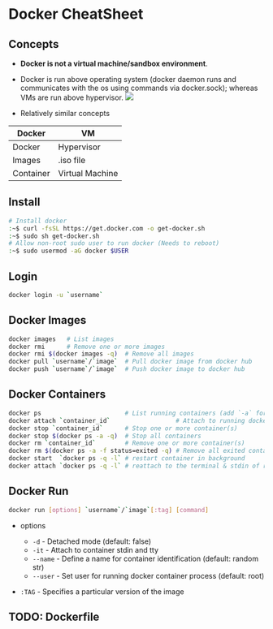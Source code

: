 # Docker CheatSheet

## Concepts
- **Docker is not a virtual machine/sandbox environment**.
- Docker is run above operating system (docker daemon runs and communicates with the os using commands via docker.sock); whereas VMs are run above hypervisor.
![](https://i.imgur.com/PxdN0Wo.png)

- Relatively similar concepts

| Docker | VM |
| --- | --- |
| Docker | Hypervisor |
| Images | .iso file |
| Container | Virtual Machine |

## Install
```bash
# Install docker
:~$ curl -fsSL https://get.docker.com -o get-docker.sh
:~$ sudo sh get-docker.sh
# Allow non-root sudo user to run docker (Needs to reboot)
:~$ sudo usermod -aG docker $USER
```

## Login
```bash
docker login -u `username`
```

## Docker Images
```bash
docker images   # List images
docker rmi      # Remove one or more images
docker rmi $(docker images -q)  # Remove all images
docker pull `username`/`image`  # Pull docker image from docker hub
docker push `username`/`image`  # Push docker image to docker hub
```

## Docker Containers
```bash
docker ps                       # List running containers (add `-a` for all)
docker attach `container_id`                  # Attach to running docker
docker stop `container_id`      # Stop one or more container(s)
docker stop $(docker ps -a -q)  # Stop all containers
docker rm `container_id`        # Remove one or more container(s)
docker rm $(docker ps -a -f status=exited -q) # Remove all exited containers
docker start  `docker ps -q -l` # restart container in background
docker attach `docker ps -q -l` # reattach to the terminal & stdin of running container
```

## Docker Run
```bash
docker run [options] `username`/`image`[:tag] [command]
```

- options
    - `-d` - Detached mode (default: false)
    - `-it` - Attach to container stdin and tty 
    - `--name` - Define a name for container identification (default: random str)
    - `--user` - Set user for running docker container process (default: root)

- `:TAG` - Specifies a particular version of the image

<!-- $(id -u):$(id -g)-->

## TODO: Dockerfile